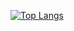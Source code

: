 [![Top Langs](
  https://github-readme-stats.vercel.app/api/top-langs/?username=zhekehz&layout=compact&theme=solarized-light&langs_count=7&hide=jupyter%20notebook,tex
)](https://github.com/zhekehz)
